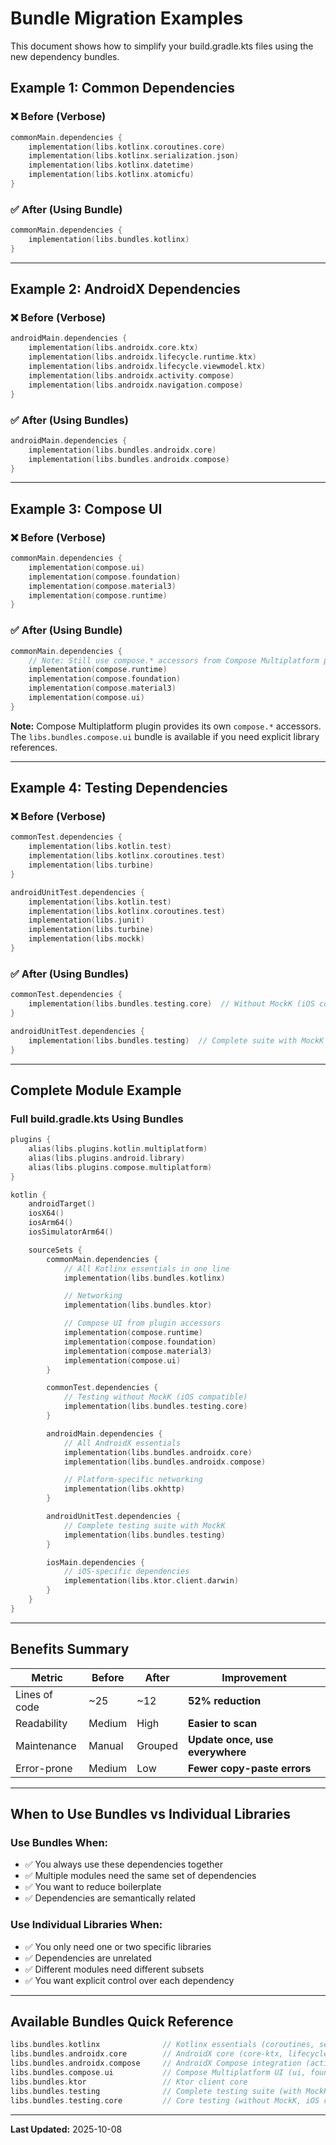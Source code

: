 # Bundle Migration Examples

This document shows how to simplify your build.gradle.kts files using the new dependency bundles.

## Example 1: Common Dependencies

### ❌ Before (Verbose)
```kotlin
commonMain.dependencies {
    implementation(libs.kotlinx.coroutines.core)
    implementation(libs.kotlinx.serialization.json)
    implementation(libs.kotlinx.datetime)
    implementation(libs.kotlinx.atomicfu)
}
```

### ✅ After (Using Bundle)
```kotlin
commonMain.dependencies {
    implementation(libs.bundles.kotlinx)
}
```

---

## Example 2: AndroidX Dependencies

### ❌ Before (Verbose)
```kotlin
androidMain.dependencies {
    implementation(libs.androidx.core.ktx)
    implementation(libs.androidx.lifecycle.runtime.ktx)
    implementation(libs.androidx.lifecycle.viewmodel.ktx)
    implementation(libs.androidx.activity.compose)
    implementation(libs.androidx.navigation.compose)
}
```

### ✅ After (Using Bundles)
```kotlin
androidMain.dependencies {
    implementation(libs.bundles.androidx.core)
    implementation(libs.bundles.androidx.compose)
}
```

---

## Example 3: Compose UI

### ❌ Before (Verbose)
```kotlin
commonMain.dependencies {
    implementation(compose.ui)
    implementation(compose.foundation)
    implementation(compose.material3)
    implementation(compose.runtime)
}
```

### ✅ After (Using Bundle)
```kotlin
commonMain.dependencies {
    // Note: Still use compose.* accessors from Compose Multiplatform plugin
    implementation(compose.runtime)
    implementation(compose.foundation)
    implementation(compose.material3)
    implementation(compose.ui)
}
```

**Note:** Compose Multiplatform plugin provides its own `compose.*` accessors. The `libs.bundles.compose.ui` bundle is available if you need explicit library references.

---

## Example 4: Testing Dependencies

### ❌ Before (Verbose)
```kotlin
commonTest.dependencies {
    implementation(libs.kotlin.test)
    implementation(libs.kotlinx.coroutines.test)
    implementation(libs.turbine)
}

androidUnitTest.dependencies {
    implementation(libs.kotlin.test)
    implementation(libs.kotlinx.coroutines.test)
    implementation(libs.junit)
    implementation(libs.turbine)
    implementation(libs.mockk)
}
```

### ✅ After (Using Bundles)
```kotlin
commonTest.dependencies {
    implementation(libs.bundles.testing.core)  // Without MockK (iOS compatible)
}

androidUnitTest.dependencies {
    implementation(libs.bundles.testing)  // Complete suite with MockK
}
```

---

## Complete Module Example

### Full build.gradle.kts Using Bundles

```kotlin
plugins {
    alias(libs.plugins.kotlin.multiplatform)
    alias(libs.plugins.android.library)
    alias(libs.plugins.compose.multiplatform)
}

kotlin {
    androidTarget()
    iosX64()
    iosArm64()
    iosSimulatorArm64()

    sourceSets {
        commonMain.dependencies {
            // All Kotlinx essentials in one line
            implementation(libs.bundles.kotlinx)

            // Networking
            implementation(libs.bundles.ktor)

            // Compose UI from plugin accessors
            implementation(compose.runtime)
            implementation(compose.foundation)
            implementation(compose.material3)
            implementation(compose.ui)
        }

        commonTest.dependencies {
            // Testing without MockK (iOS compatible)
            implementation(libs.bundles.testing.core)
        }

        androidMain.dependencies {
            // All AndroidX essentials
            implementation(libs.bundles.androidx.core)
            implementation(libs.bundles.androidx.compose)

            // Platform-specific networking
            implementation(libs.okhttp)
        }

        androidUnitTest.dependencies {
            // Complete testing suite with MockK
            implementation(libs.bundles.testing)
        }

        iosMain.dependencies {
            // iOS-specific dependencies
            implementation(libs.ktor.client.darwin)
        }
    }
}
```

---

## Benefits Summary

| Metric | Before | After | Improvement |
|--------|--------|-------|-------------|
| Lines of code | ~25 | ~12 | **52% reduction** |
| Readability | Medium | High | **Easier to scan** |
| Maintenance | Manual | Grouped | **Update once, use everywhere** |
| Error-prone | Medium | Low | **Fewer copy-paste errors** |

---

## When to Use Bundles vs Individual Libraries

### Use Bundles When:
- ✅ You always use these dependencies together
- ✅ Multiple modules need the same set of dependencies
- ✅ You want to reduce boilerplate
- ✅ Dependencies are semantically related

### Use Individual Libraries When:
- ✅ You only need one or two specific libraries
- ✅ Dependencies are unrelated
- ✅ Different modules need different subsets
- ✅ You want explicit control over each dependency

---

## Available Bundles Quick Reference

```kotlin
libs.bundles.kotlinx              // Kotlinx essentials (coroutines, serialization, datetime, atomicfu)
libs.bundles.androidx.core        // AndroidX core (core-ktx, lifecycle)
libs.bundles.androidx.compose     // AndroidX Compose integration (activity, navigation)
libs.bundles.compose.ui           // Compose Multiplatform UI (ui, foundation, material3, runtime)
libs.bundles.ktor                 // Ktor client core
libs.bundles.testing              // Complete testing suite (with MockK)
libs.bundles.testing.core         // Core testing (without MockK, iOS compatible)
```

---

**Last Updated:** 2025-10-08
